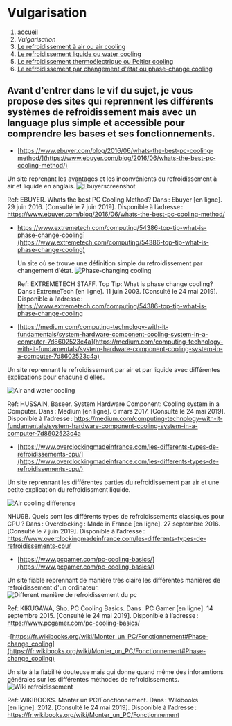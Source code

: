 <h1> Vulgarisation </h1>

1. [accueil](index.md)
1. *Vulgarisation*
1. [Le refroidissement à air ou air cooling](Aircooling.md)
1. [Le refroidissement liquide ou water cooling](watercooling.md)
1. [Le refroidissement thermoélectrique ou Peltier cooling](peltiercooling.md)
1. [Le refroidissement par changement d'étât ou phase-change cooling](phasechangecooling.md)


<h2>Avant d'entrer dans le vif du sujet, je vous propose des sites qui reprennent les différents systèmes de refroidissement mais avec un language plus simple et accessible pour comprendre les bases et ses fonctionnements.</h2>





- [https://www.ebuyer.com/blog/2016/06/whats-the-best-pc-cooling-method/](https://www.ebuyer.com/blog/2016/06/whats-the-best-pc-cooling-method/)

Un site reprenant les avantages et les inconvénients du refroidissement à air et liquide en anglais.
![Ebuyerscreenshot](/image/Ebuyer.png)

Ref: EBUYER. Whats the best PC Cooling Method? Dans : Ebuyer [en ligne]. 29 juin 2016. [Consulté le 7 juin 2019]. Disponible à l’adresse : https://www.ebuyer.com/blog/2016/06/whats-the-best-pc-cooling-method/




- https://www.extremetech.com/computing/54386-top-tip-what-is-phase-change-cooling](https://www.extremetech.com/computing/54386-top-tip-what-is-phase-change-cooling)

  Un site où se trouve une définition simple du refroidissement par changement d'état. 
  ![Phase-changing cooling](/image/changecoolingextremeTech.png)
  
  Ref: EXTREMETECH STAFF. Top Tip: What is phase change cooling? Dans : ExtremeTech [en ligne]. 11 juin 2003. [Consulté le 24 mai 2019]. Disponible à l’adresse : https://www.extremetech.com/computing/54386-top-tip-what-is-phase-change-cooling




- [https://medium.com/computing-technology-with-it-fundamentals/system-hardware-component-cooling-system-in-a-computer-7d8602523c4a](https://medium.com/computing-technology-with-it-fundamentals/system-hardware-component-cooling-system-in-a-computer-7d8602523c4a)

Un site reprennant le refroidissement par air et par liquide avec différentes explications pour chacune d'elles.

![Air and water cooling](/image/coolingsystemehussain.png)

Ref: HUSSAIN, Baseer. System Hardware Component: Cooling system in a Computer. Dans : Medium [en ligne]. 6 mars 2017. [Consulté le 24 mai 2019]. Disponible à l’adresse : https://medium.com/computing-technology-with-it-fundamentals/system-hardware-component-cooling-system-in-a-computer-7d8602523c4a



                                                                                                                                              
- [https://www.overclockingmadeinfrance.com/les-differents-types-de-refroidissements-cpu/](https://www.overclockingmadeinfrance.com/les-differents-types-de-refroidissements-cpu/)

Un site reprennant les différentes parties du refroidissement par air et une petite explication du refroidissment liquide.<br />

![Air cooling difference](/image/aircoolingdiff.jpg)

NHU9B. Quels sont les différents types de refroidissements classiques pour CPU ? Dans : Overclocking : Made in France [en ligne]. 27 septembre 2016. [Consulté le 7 juin 2019]. Disponible à l’adresse : https://www.overclockingmadeinfrance.com/les-differents-types-de-refroidissements-cpu/




- [https://www.pcgamer.com/pc-cooling-basics/](https://www.pcgamer.com/pc-cooling-basics/)

Un site fiable reprennant de manière très claire les différentes manières de refroidissement d'un ordinateur.
![Different manière de refroidissement du pc](/image/diffcooling.jpg)

Ref: KIKUGAWA, Sho. PC Cooling Basics. Dans : PC Gamer [en ligne]. 14 septembre 2015. [Consulté le 24 mai 2019]. Disponible à l’adresse : https://www.pcgamer.com/pc-cooling-basics/




-[https://fr.wikibooks.org/wiki/Monter_un_PC/Fonctionnement#Phase-change_cooling](https://fr.wikibooks.org/wiki/Monter_un_PC/Fonctionnement#Phase-change_cooling)

Un site à la fiabilité douteuse mais qui donne quand même des inforamtions générales sur les différentes méthodes de refroidissements.
![Wiki refroidissement](/image/wikicooling.png)

Ref: WIKIBOOKS. Monter un PC/Fonctionnement. Dans : Wikibooks [en ligne]. 2012. [Consulté le 24 mai 2019]. Disponible à l’adresse : https://fr.wikibooks.org/wiki/Monter_un_PC/Fonctionnement




